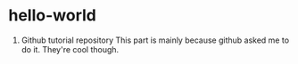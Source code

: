 # hello-world
1. Github tutorial repository
This part is mainly because github asked me to do it. They're cool though.
